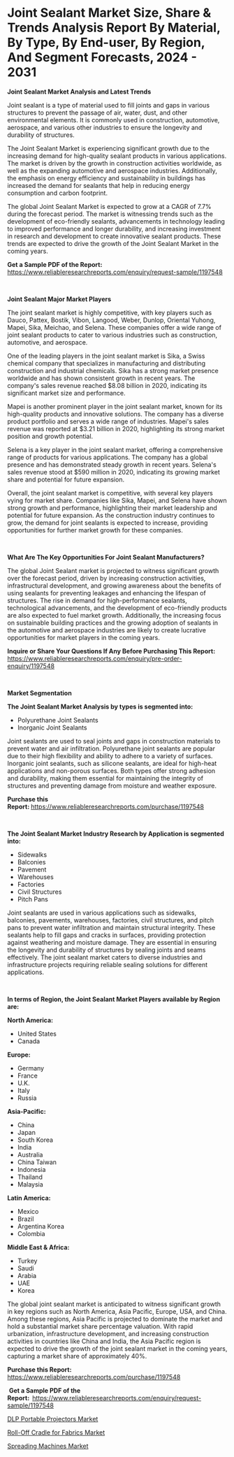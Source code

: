 <p><h1>Joint Sealant Market Size, Share & Trends Analysis Report By Material, By Type, By End-user, By Region, And Segment Forecasts, 2024 - 2031</h1></p><p><strong>Joint Sealant Market Analysis and Latest Trends</strong></p>
<p><p>Joint sealant is a type of material used to fill joints and gaps in various structures to prevent the passage of air, water, dust, and other environmental elements. It is commonly used in construction, automotive, aerospace, and various other industries to ensure the longevity and durability of structures.</p><p>The Joint Sealant Market is experiencing significant growth due to the increasing demand for high-quality sealant products in various applications. The market is driven by the growth in construction activities worldwide, as well as the expanding automotive and aerospace industries. Additionally, the emphasis on energy efficiency and sustainability in buildings has increased the demand for sealants that help in reducing energy consumption and carbon footprint.</p><p>The global Joint Sealant Market is expected to grow at a CAGR of 7.7% during the forecast period. The market is witnessing trends such as the development of eco-friendly sealants, advancements in technology leading to improved performance and longer durability, and increasing investment in research and development to create innovative sealant products. These trends are expected to drive the growth of the Joint Sealant Market in the coming years.</p></p>
<p><strong>Get a Sample PDF of the Report:&nbsp;</strong> <a href="https://www.reliableresearchreports.com/enquiry/request-sample/1197548">https://www.reliableresearchreports.com/enquiry/request-sample/1197548</a></p>
<p>&nbsp;</p>
<p><strong>Joint Sealant Major Market Players</strong></p>
<p><p>The joint sealant market is highly competitive, with key players such as Dauco, Pattex, Bostik, Vibon, Langood, Weber, Dunlop, Oriental Yuhong, Mapei, Sika, Meichao, and Selena. These companies offer a wide range of joint sealant products to cater to various industries such as construction, automotive, and aerospace.</p><p>One of the leading players in the joint sealant market is Sika, a Swiss chemical company that specializes in manufacturing and distributing construction and industrial chemicals. Sika has a strong market presence worldwide and has shown consistent growth in recent years. The company's sales revenue reached $8.08 billion in 2020, indicating its significant market size and performance.</p><p>Mapei is another prominent player in the joint sealant market, known for its high-quality products and innovative solutions. The company has a diverse product portfolio and serves a wide range of industries. Mapei's sales revenue was reported at $3.21 billion in 2020, highlighting its strong market position and growth potential.</p><p>Selena is a key player in the joint sealant market, offering a comprehensive range of products for various applications. The company has a global presence and has demonstrated steady growth in recent years. Selena's sales revenue stood at $590 million in 2020, indicating its growing market share and potential for future expansion.</p><p>Overall, the joint sealant market is competitive, with several key players vying for market share. Companies like Sika, Mapei, and Selena have shown strong growth and performance, highlighting their market leadership and potential for future expansion. As the construction industry continues to grow, the demand for joint sealants is expected to increase, providing opportunities for further market growth for these companies.</p></p>
<p>&nbsp;</p>
<p><strong>What Are The Key Opportunities For Joint Sealant Manufacturers?</strong></p>
<p><p>The global Joint Sealant market is projected to witness significant growth over the forecast period, driven by increasing construction activities, infrastructural development, and growing awareness about the benefits of using sealants for preventing leakages and enhancing the lifespan of structures. The rise in demand for high-performance sealants, technological advancements, and the development of eco-friendly products are also expected to fuel market growth. Additionally, the increasing focus on sustainable building practices and the growing adoption of sealants in the automotive and aerospace industries are likely to create lucrative opportunities for market players in the coming years.</p></p>
<p><strong>Inquire or Share Your Questions If Any Before Purchasing This Report:</strong> <a href="https://www.reliableresearchreports.com/enquiry/pre-order-enquiry/1197548">https://www.reliableresearchreports.com/enquiry/pre-order-enquiry/1197548</a></p>
<p>&nbsp;</p>
<p><strong>Market Segmentation</strong></p>
<p><strong>The Joint Sealant Market Analysis by types is segmented into:</strong></p>
<p><ul><li>Polyurethane Joint Sealants</li><li>Inorganic Joint Sealants</li></ul></p>
<p><p>Joint sealants are used to seal joints and gaps in construction materials to prevent water and air infiltration. Polyurethane joint sealants are popular due to their high flexibility and ability to adhere to a variety of surfaces. Inorganic joint sealants, such as silicone sealants, are ideal for high-heat applications and non-porous surfaces. Both types offer strong adhesion and durability, making them essential for maintaining the integrity of structures and preventing damage from moisture and weather exposure.</p></p>
<p><strong>Purchase this Report:&nbsp;</strong><a href="https://www.reliableresearchreports.com/purchase/1197548">https://www.reliableresearchreports.com/purchase/1197548</a></p>
<p>&nbsp;</p>
<p><strong>The Joint Sealant Market Industry Research by Application is segmented into:</strong></p>
<p><ul><li>Sidewalks</li><li>Balconies</li><li>Pavement</li><li>Warehouses</li><li>Factories</li><li>Civil Structures</li><li>Pitch Pans</li></ul></p>
<p><p>Joint sealants are used in various applications such as sidewalks, balconies, pavements, warehouses, factories, civil structures, and pitch pans to prevent water infiltration and maintain structural integrity. These sealants help to fill gaps and cracks in surfaces, providing protection against weathering and moisture damage. They are essential in ensuring the longevity and durability of structures by sealing joints and seams effectively. The joint sealant market caters to diverse industries and infrastructure projects requiring reliable sealing solutions for different applications.</p></p>
<p>&nbsp;</p>
<p><strong>In terms of Region, the Joint Sealant Market Players available by Region are:</strong></p>
<p>
    <p> <strong> North America: </strong>
        <ul>
            <li>United States</li>
            <li>Canada</li>
        </ul>
        </p> 
    <p> <strong> Europe: </strong>
        <ul>
            <li>Germany</li>
            <li>France</li>
            <li>U.K.</li>
            <li>Italy</li>
            <li>Russia</li>
        </ul>
        </p> 
    <p> <strong> Asia-Pacific: </strong>
        <ul>
            <li>China</li>
            <li>Japan</li>
            <li>South Korea</li>
            <li>India</li>
            <li>Australia</li>
            <li>China Taiwan</li>
            <li>Indonesia</li>
            <li>Thailand</li>
            <li>Malaysia</li>
        </ul>
        </p> 
    <p> <strong> Latin America: </strong>
        <ul>
            <li>Mexico</li>
            <li>Brazil</li>
            <li>Argentina Korea</li>
            <li>Colombia</li>
        </ul>
        </p> 
    <p> <strong> Middle East & Africa: </strong>
        <ul>
            <li>Turkey</li>
            <li>Saudi</li>
            <li>Arabia</li>
            <li>UAE</li>
            <li>Korea</li>
        </ul>
    </p>
    </p>
<p><p>The global joint sealant market is anticipated to witness significant growth in key regions such as North America, Asia Pacific, Europe, USA, and China. Among these regions, Asia Pacific is projected to dominate the market and hold a substantial market share percentage valuation. With rapid urbanization, infrastructure development, and increasing construction activities in countries like China and India, the Asia Pacific region is expected to drive the growth of the joint sealant market in the coming years, capturing a market share of approximately 40%.</p></p>
<p><strong>Purchase this Report: </strong><a href="https://www.reliableresearchreports.com/purchase/1197548">https://www.reliableresearchreports.com/purchase/1197548</a></p>
<p>&nbsp;<strong>Get a Sample PDF of the Report:&nbsp;&nbsp;</strong><a href="https://www.reliableresearchreports.com/enquiry/request-sample/1197548">https://www.reliableresearchreports.com/enquiry/request-sample/1197548</a></p>
<p><strong></strong></p>
<p><p><a href="https://view.publitas.com/reportprime-1/dlp-portable-projectors-market-provides-a-comprehensive-analysis-including-a-macro-overview-of-the-market-as-well-as-micro-details-such-as-market-size-and-competitive-landscape/">DLP Portable Projectors Market</a></p><p><a href="https://view.publitas.com/reportprime-1/roll-off-cradle-for-fabrics-market-size-2023-2030-global-industrial-analysis-key-geographical-regions-market-share-top-key-players-product-types-and-forecast-research-report/">Roll-Off Cradle for Fabrics Market</a></p><p><a href="https://view.publitas.com/reportprime-1/spreading-machines-market-research-report-the-key-to-successful-business-strategy-forecasted-for-period-from-2023-2030/">Spreading Machines Market</a></p></p>
